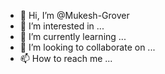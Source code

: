- 👋 Hi, I’m @Mukesh-Grover
- 👀 I’m interested in ...
- 🌱 I’m currently learning ...
- 💞️ I’m looking to collaborate on ...
- 📫 How to reach me ...

<!---
Mukesh-Grover/Mukesh-Grover is a ✨ special ✨ repository because its `README.md` (this file) appears on your GitHub profile.
You can click the Preview link to take a look at your changes.
--->

